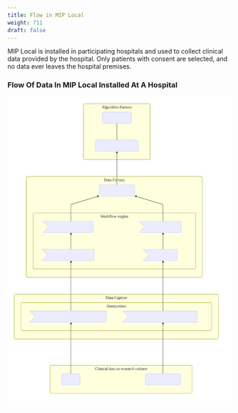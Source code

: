 ```yaml
---
title: Flow in MIP Local
weight: 711
draft: false
---
```


MIP Local is installed in participating hospitals and used to collect clinical data provided by the hospital. Only patients with consent are selected, and no data ever leaves the hospital premises.

### Flow Of Data In MIP Local Installed At A Hospital

![mip-local-diagram](./mip-local.svg)